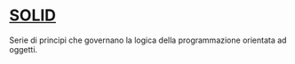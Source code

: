 # [SOLID](https://www.html.it/guide/solid-guida-ai-principi-basilari-delloop/)
Serie di principi che governano la logica della programmazione orientata ad oggetti.
